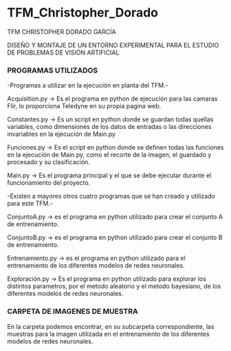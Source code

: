 # TFM_Christopher_Dorado
TFM CHRISTOPHER DORADO GARCÍA

DISEÑO Y MONTAJE DE UN ENTORNO EXPERIMENTAL PARA EL ESTUDIO DE PROBLEMAS DE VISIÓN ARTIFICIAL

### PROGRAMAS UTILIZADOS ###


-Programas a utilizar en la ejecución en planta del TFM.-

Acquisition.py -> Es el programa en python de ejecución para las camaras Flir, lo proporciona Teledyne en su propia pagina web.

Constantes.py -> Es un script en python donde se guardan todas quellas variables, como dimensiones de los datos de entradas o las direcciones invariables en la ejecución de Main.py

Funciones.py -> Es el script en python donde se definen todas las funciones en la ejecución de Main.py, como el recorte de la imagen, el guardado y procesado y su clasificación.

Main.py -> Es el programa principal y el que se debe ejecutar durante el funcionamiento del proyecto.

-Existen a mayores otros cuatro programas que se han creado y utilizado para este TFM.-

ConjuntoA.py -> es el programa en python utilizado para crear el conjunto A de entrenamiento.

ConjuntoB.py -> es el programa en python utilizado para crear el conjunto B de entrenamiento.

Entrenamiento.py -> es el programa en python utilizado para el entrenamiento de los diferentes modelos de redes neuronales.

Exploración.py -> Es el programa en python utilizado para explorar los distintos parametros, por el metodo aleatorio y el metodo bayesiano, de los diferentes modelos de redes neuronales.

### CARPETA DE IMAGENES DE MUESTRA ###

En la carpeta podemos encontrar, en su subcarpeta correspondiente, las muestras para la imagen utilizada en el entrenamiento de los diferentes modelos de redes neuronales.
